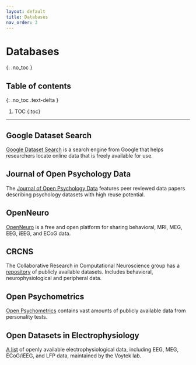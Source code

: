 ```yaml
---
layout: default
title: Databases
nav_order: 3
---
```


# Databases
{: .no_toc }

## Table of contents
{: .no_toc .text-delta }

1. TOC
{:toc}

---

## Google Dataset Search

[Google Dataset Search](https://datasetsearch.research.google.com/) is a search engine from Google that helps researchers locate online data that is freely available for use.

## Journal of Open Psychology Data

The [Journal of Open Psychology Data](https://openpsychologydata.metajnl.com/) features peer reviewed data papers describing psychology datasets with high reuse potential.

## OpenNeuro

[OpenNeuro](https://openneuro.org/) is a free and open platform for sharing behavioral, MRI, MEG, EEG, iEEG, and ECoG data.

## CRCNS

The Collaborative Research in Computational Neuroscience group has a [repository](http://crcns.org/data-sets) of publicly available datasets. Includes behavioral, neurophysiological and peripheral data.

## Open Psychometrics

[Open Psychometrics](https://openpsychometrics.org/_rawdata/) contains vast amounts of publicly available data from personality tests.

## Open Datasets in Electrophysiology

[A list](https://github.com/openlists/ElectrophysiologyData) of openly available electrophysiological data, including EEG, MEG, ECoG/iEEG, and LFP data, maintained by the Voytek lab.
